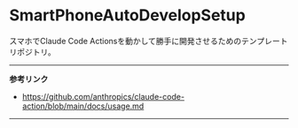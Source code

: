 # SmartPhoneAutoDevelopSetup
スマホでClaude Code Actionsを動かして勝手に開発させるためのテンプレートリポジトリ。

---
**参考リンク**
- https://github.com/anthropics/claude-code-action/blob/main/docs/usage.md
---
